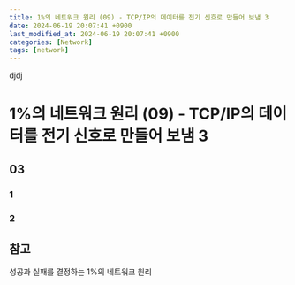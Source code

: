 ```yaml
---
title: 1%의 네트워크 원리 (09) - TCP/IP의 데이터를 전기 신호로 만들어 보냄 3
date: 2024-06-19 20:07:41 +0900
last_modified_at: 2024-06-19 20:07:41 +0900
categories: [Network]
tags: [network]
---
```


djdj

# 1%의 네트워크 원리 (09) - TCP/IP의 데이터를 전기 신호로 만들어 보냄 3

## 03

### 1

### 2

## 참고

성공과 실패를 결정하는 1%의 네트워크 원리
